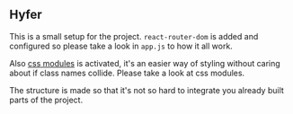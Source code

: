 ## Hyfer

This is a small setup for the project. `react-router-dom` is added and configured so please take a look in `app.js` to how it all work.

Also [css modules](https://github.com/gajus/react-css-modules) is activated, it's an easier way of styling without caring about if class names collide. Please take a look at css modules.

The structure is made so that it's not so hard to integrate you already built parts of the project.
